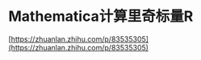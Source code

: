 # Mathematica计算里奇标量R








[https://zhuanlan.zhihu.com/p/83535305](https://zhuanlan.zhihu.com/p/83535305)
















